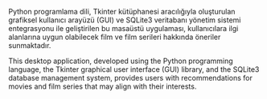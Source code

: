 Python programlama dili, Tkinter kütüphanesi aracılığıyla oluşturulan grafiksel kullanıcı arayüzü (GUI) ve SQLite3 veritabanı yönetim sistemi entegrasyonu ile geliştirilen bu masaüstü uygulaması, 
kullanıcılara ilgi alanlarına uygun olabilecek film ve film serileri hakkında öneriler sunmaktadır.


This desktop application, developed using the Python programming language, the Tkinter graphical user interface (GUI) library, and the SQLite3 database management system, provides users with recommendations for movies and film series that may align with their interests.
